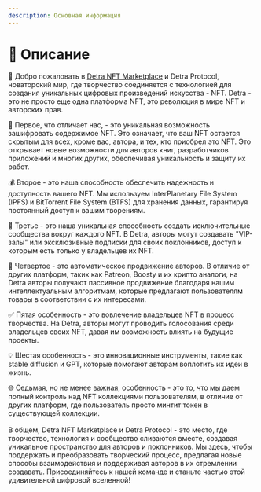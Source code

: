 ```yaml
---
description: Основная информация
---
```


# 💟 Описание

🚀 Добро пожаловать в [Detra NFT Marketplace](https://app.detra.me) и Detra Protocol, новаторский мир, где творчество соединяется с технологией для создания уникальных цифровых произведений искусства - NFT. Detra - это не просто еще одна платформа NFT, это революция в мире NFT и авторских прав.

💎 Первое, что отличает нас, - это уникальная возможность зашифровать содержимое NFT. Это означает, что ваш NFT остается скрытым для всех, кроме вас, автора, и тех, кто приобрел это NFT. Это открывает новые возможности для авторов книг, разработчиков приложений и многих других, обеспечивая уникальность и защиту их работ.

💰 Второе - это наша способность обеспечить надежность и доступность вашего NFT. Мы используем InterPlanetary File System (IPFS) и BitTorrent File System (BTFS) для хранения данных, гарантируя постоянный доступ к вашим творениям.

👥 Третье - это наша уникальная способность создать исключительные сообщества вокруг каждого NFT. В Detra, авторы могут создавать "VIP-залы" или эксклюзивные подписки для своих поклонников, доступ к которым есть только у владельцев их NFT.

📣 Четвертое - это автоматическое продвижение авторов. В отличие от других платформ, таких как Patreon, Boosty и их крипто аналоги, на Detra авторы получают пассивное продвижение благодаря нашим интеллектуальным алгоритмам, которые предлагают пользователям товары в соответствии с их интересами.

✅ Пятая особенность - это вовлечение владельцев NFT в процесс творчества. На Detra, авторы могут проводить голосования среди владельцев своих NFT, давая им возможность влиять на будущие проекты.

💡 Шестая особенность - это инновационные инструменты, такие как stable diffusion и GPT, которые помогают авторам воплотить их идеи в жизнь.

🌐 Седьмая, но не менее важная, особенность - это то, что мы даем полный контроль над NFT коллекциями пользователям, в отличие от других платформ, где пользователь просто минтит токен в существующей коллекции.\
\
В общем, Detra NFT Marketplace и Detra Protocol - это место, где творчество, технология и сообщество сливаются вместе, создавая уникальное пространство для авторов и поклонников. Мы здесь, чтобы поддержать и преобразовать творческий процесс, предлагая новые способы взаимодействия и поддерживая авторов в их стремлении создавать. Присоединяйтесь к нашей команде и станьте частью этой удивительной цифровой вселенной!
